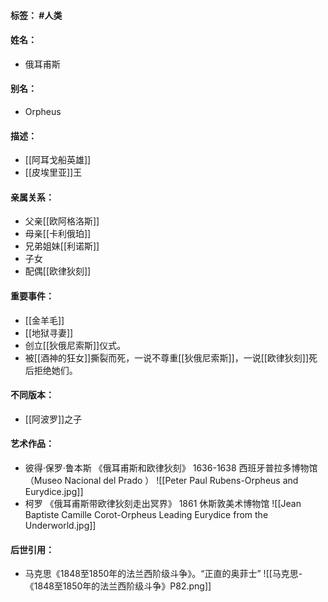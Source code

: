 #### 标签： #人类
#### 姓名：
- 俄耳甫斯
#### 别名：
- Orpheus
#### 描述：
- [[阿耳戈船英雄]]
- [[皮埃里亚]]王
#### 亲属关系：
- 父亲[[欧阿格洛斯]]
- 母亲[[卡利俄珀]]
- 兄弟姐妹[[利诺斯]]
- 子女
- 配偶[[欧律狄刻]]
#### 重要事件：
- [[金羊毛]]
- [[地狱寻妻]]
- 创立[[狄俄尼索斯]]仪式。
- 被[[酒神的狂女]]撕裂而死，一说不尊重[[狄俄尼索斯]]，一说[[欧律狄刻]]死后拒绝她们。
#### 不同版本：
- [[阿波罗]]之子
#### 艺术作品：
- 彼得·保罗·鲁本斯 《俄耳甫斯和欧律狄刻》 1636-1638 西班牙普拉多博物馆（Museo Nacional del Prado	）
![[Peter Paul Rubens-Orpheus and Eurydice.jpg]]
- 柯罗 《俄耳甫斯带欧律狄刻走出冥界》 1861 休斯敦美术博物馆 
	![[Jean Baptiste Camille Corot-Orpheus Leading Eurydice from the Underworld.jpg]]
#### 后世引用：
- 马克思《1848至1850年的法兰西阶级斗争》。“正直的奥菲士”
![[马克思-《1848至1850年的法兰西阶级斗争》P82.png]]